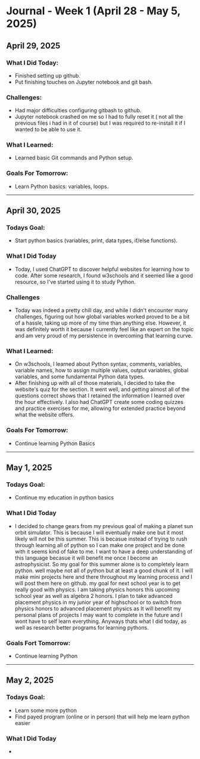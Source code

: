 # Journal - Week 1 (April 28 - May 5, 2025)

## April 29, 2025

### What I Did Today: 
- Finished setting up github.
- Put finishing touches on Jupyter notebook and git bash.

### Challenges:
- Had major difficulties configuring gitbash to github.
- Jupyter notebook crashed on me so I had to fully reset it ( not all the previous files i had in it of course) but I was required to re-install it if I wanted to be able to use it.
 
### What I Learned:
- Learned basic Git commands and Python setup.

### Goals For Tomorrow: 
- Learn Python basics: variables, loops.


---

## April 30, 2025
### Todays Goal:
- Start python basics (variables, print, data types, if/else functions).

### What I Did Today
-  Today, I used ChatGPT to discover helpful websites for learning how to code. After some research, I found w3schools and it seemed like a good resource, so I've started using it to study Python.

### Challenges
- Today was indeed a pretty chill day, and while I didn't encounter many challenges, figuring out how global variables worked proved to be a bit of a hassle, taking up more of my time than anything else. However, it was definitely worth it because I currently feel like an expert on the topic and am very proud of my persistence in overcoming that learning curve.

### What I Learned:
- On w3schools, I learned about Python syntax, comments, variables, variable names, how to assign multiple values, output variables, global variables, and some fundamental Python data types.
- After finishing up with all of those materials, I decided to take the website's quiz for the section. It went well, and getting almost all of the questions correct shows that I retained the information I learned over the hour effectively. I also had ChatGPT create some coding quizzes and practice exercises for me, allowing for extended practice beyond what the website offers.

### Goals For Tomorrow:
- Continue learning Python Basics


---


## May 1, 2025
### Todays Goal:
- Continue my education in python basics

### What I Did Today
- I decided to change gears from my previous goal of making a planet sun orbit simulator. This is because I will eventually make one but it most likely will not be this summer. This is becasue instead of trying to rush through learning all of python so I can make one project and be done with it seems kind of fake to me. I want to have a deep understanding of this language becasue it will benefit me once I become an astrophysicist. So my goal for this summer alone is to completely learn python. well maybe not all of python but at least a good chunk of it. I will make mini projects here and there throughout my learning process and I will post them here on github. my goal for next school year is to get really good with physics. I am taking physics honors this upcoming school year as well as algebra 2 honors. I plan to take advanced placement physics in my junior year of highschool or to switch from physics honors to advanced placement physics as It will benefit my personal plans of projects I may want to complete in the future and I wont have to self learn everything. Anyways thats what I did today, as well as research better programs for learning pythons.

### Goals Fort Tomorrow:
- Continue learning Python


---


## May 2, 2025
### Todays Goal: 
- Learn some more python
- Find payed program (online or in person) that will help me learn python easier

### What I Did Today
- 
